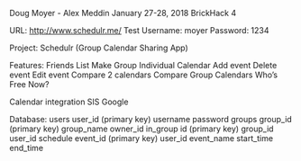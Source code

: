 Doug Moyer - Alex Meddin
January 27-28, 2018
BrickHack 4

URL: http://www.schedulr.me/
Test Username: moyer
	 Password: 1234

Project:
	Schedulr (Group Calendar Sharing App)

Features:
	Friends List
	Make Group
	Individual Calendar
	Add event
	Delete event
	Edit event
	Compare 2 calendars
	Compare Group Calendars
	Who’s Free Now?

Calendar integration
	SIS
	Google

Database:
	users
		user_id (primary key)
		username
		password 
	groups
		group_id (primary key)
		group_name
		owner_id
	in_group
		id (primary key)
		group_id 
		user_id
	schedule
		event_id (primary key)
		user_id
		event_name
		start_time
		end_time

